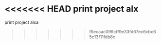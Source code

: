 <<<<<<< HEAD
print project alx
=======
print project alxa
>>>>>>> f5ecaac099cff9e33fd67ec6cbc65c13f11fdb8c
